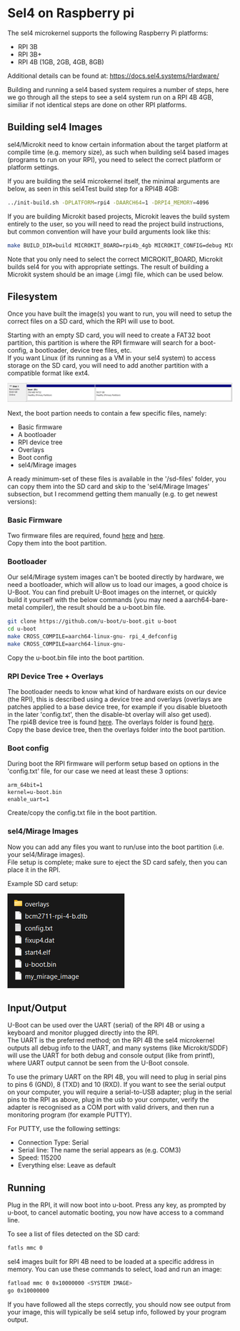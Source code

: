 # Sel4 on Raspberry pi
The sel4 microkernel supports the following Raspberry Pi platforms:
- RPI 3B
- RPI 3B+
- RPI 4B (1GB, 2GB, 4GB, 8GB)

Additional details can be found at: https://docs.sel4.systems/Hardware/

Building and running a sel4 based system requires a number of steps, here we go through all the steps to see a sel4 system run on a RPI 4B 4GB, similiar if not identical steps are done on other RPI platforms.

## Building sel4 Images
sel4/Microkit need to know certain information about the target platform at compile time (e.g. memory size), as such when building sel4 based images (programs to run on your RPI), you need to select the correct platform or platform settings.

If you are building the sel4 microkernel itself, the minimal arguments are below, as seen in this sel4Test build step for a RPI4B 4GB:
```bash
../init-build.sh -DPLATFORM=rpi4 -DAARCH64=1 -DRPI4_MEMORY=4096
```

If you are building Microkit based projects, Microkit leaves the build system entirely to the user, so you will need to read the project build instructions, but common convention will have your build arguments look like this:
```bash
make BUILD_DIR=build MICROKIT_BOARD=rpi4b_4gb MICROKIT_CONFIG=debug MICROKIT_SDK=./../microkit-sdk-2.0.1
```
Note that you only need to select the correct MICROKIT_BOARD, Microkit builds sel4 for you with appropriate settings.
The result of building a Microkit system should be an image (.img) file, which can be used below.

## Filesystem
Once you have built the image(s) you want to run, you will need to setup the correct files on a SD card, which the RPI will use to boot.

Starting with an empty SD card, you will need to create a FAT32 boot partition, this partition is where the RPI firmware will search for a boot-config, a bootloader, device tree files, etc.
<br>
If you want Linux (if its running as a VM in your sel4 system) to access storage on the SD card, you will need to add another partition
with a compatible format like ext4.

![Example SD card formatting](res/example-format.png)

Next, the boot partion needs to contain a few specific files, namely:
- Basic firmware
- A bootloader
- RPI device tree
- Overlays
- Boot config
- sel4/Mirage images

A ready minimum-set of these files is available in the '/sd-files' folder, you can copy them into the SD card and skip to the 'sel4/Mirage Images' subsection, but I recommend getting them manually (e.g. to get newest versions):

### Basic Firmware
Two firmware files are required, found [here](https://github.com/raspberrypi/firmware/blob/master/boot/start4.elf) and [here](https://github.com/raspberrypi/firmware/blob/master/boot/fixup4.dat).
<br>Copy them into the boot partition.

### Bootloader
Our sel4/Mirage system images can't be booted directly by hardware, we need a bootloader, which will allow us to load our images, a good choice is U-Boot. You can find prebuilt U-Boot images on the internet, or quickly build it yourself with the below commands (you may need a aarch64-bare-metal compiler), the result should be a u-boot.bin file.
```bash
git clone https://github.com/u-boot/u-boot.git u-boot
cd u-boot
make CROSS_COMPILE=aarch64-linux-gnu- rpi_4_defconfig
make CROSS_COMPILE=aarch64-linux-gnu-
```
Copy the u-boot.bin file into the boot partition.

### RPI Device Tree + Overlays
The bootloader needs to know what kind of hardware exists on our device (the RPI), this is described using a device tree and overlays (overlays are patches applied to a base device tree, for example if you disable bluetooth in the later 'config.txt', then the disable-bt overlay will also get used).
<br>The rpi4B device tree is found [here](https://github.com/raspberrypi/firmware/blob/master/boot/bcm2711-rpi-4-b.dtb). The overlays folder is found [here](https://github.com/raspberrypi/firmware/tree/master/boot/overlays).
<br>Copy the base device tree, then the overlays folder into the boot partition.

### Boot config
During boot the RPI firmware will perform setup based on options in the 'config.txt' file, for our case we need at least these 3 options:
```
arm_64bit=1
kernel=u-boot.bin
enable_uart=1
```
Create/copy the config.txt file in the boot partition.

### sel4/Mirage Images
Now you can add any files you want to run/use into the boot partition (i.e. your sel4/Mirage images). 
<br>File setup is complete; make sure to eject the SD card safely, then you can place it in the RPI.

Example SD card setup:

![Example SD card files](res/example-files.png)

## Input/Output
U-Boot can be used over the UART (serial) of the RPI 4B or using a keyboard and monitor plugged directly into the RPI.<br>
The UART is the preferred method; on the RPI 4B the sel4 microkernel outputs all debug info to the UART, and many systems (like Microkit/SDDF) 
will use the UART for both debug and console output (like from printf), where UART output cannot be seen from the U-Boot console.

To use the primary UART on the RPI 4B, you will need to plug in serial pins to pins 6 (GND), 8 (TXD) and 10 (RXD). 
If you want to see the serial output on your computer, you will require a serial-to-USB adapter; plug in the serial pins to the RPI as above, 
plug in the usb to your computer, verify the adapter is recognised as a COM port with valid drivers, and then run a monitoring program (for example PUTTY).<br>

For PUTTY, use the following settings:
- Connection Type: Serial
- Serial line: The name the serial appears as (e.g. COM3)
- Speed: 115200
- Everything else: Leave as default

## Running
Plug in the RPI, it will now boot into u-boot. Press any key, as prompted by u-boot, to cancel automatic booting, you now have access to a command line.

To see a list of files detected on the SD card:
```bash
fatls mmc 0
```

sel4 images built for RPI 4B need to be loaded at a specific address in memory. 
You can use these commands to select, load and run an image:
```bash
fatload mmc 0 0x10000000 <SYSTEM IMAGE>
go 0x10000000
```

If you have followed all the steps correctly, you should now see output from your image, this will typically be sel4 setup info, followed by your program output. 



